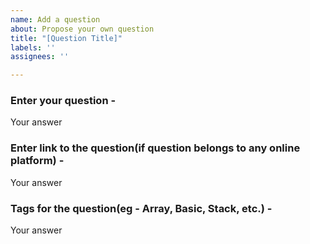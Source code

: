 ```yaml
---
name: Add a question
about: Propose your own question
title: "[Question Title]"
labels: ''
assignees: ''

---
```


### Enter your question - 
Your answer

### Enter link to the question(if question belongs to any online platform) - 
Your answer

### Tags for the question(eg - Array, Basic, Stack, etc.) - 
Your answer
